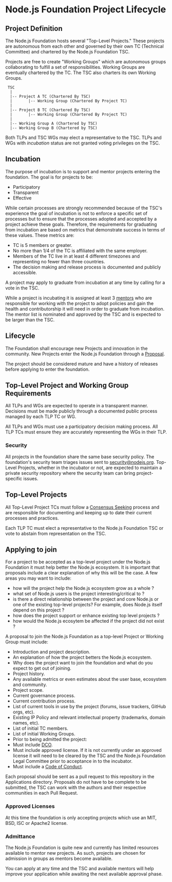# Node.js Foundation Project Lifecycle

## Project Definition

The Node.js Foundation hosts several "Top-Level Projects." These projects
are autonomous from each other and governed by their own TC (Technical
Committee) and chartered by the Node.js Foundation TSC.

Projects are free to create "Working Groups" which are autonomous groups
collaborating to fulfill a set of responsibilities. Working Groups are
eventually chartered by the TC. The TSC also charters its own Working
Groups.

```
 TSC
  |
  |-- Project A TC (Chartered By TSC)
  |       |-- Working Group (Chartered By Project TC)
  |
  |-- Project B TC (Chartered By TSC)
  |       |-- Working Group (Chartered By Project TC)
  |
  |-- Working Group A (Chartered by TSC)
  |-- Working Group B (Chartered by TSC)
```

Both TLPs and TSC WGs may elect a representative to the TSC. TLPs and WGs
with *incubation* status are not granted voting privileges on the TSC.

## Incubation

The purpose of incubation is to support and mentor projects entering the
foundation. The goal is for projects to be:

* Participatory
* Transparent
* Effective

While certain processes are strongly recommended because of the TSC's
experience the goal of incubation is not to enforce a specific set of
processes but to ensure that the processes adopted and accepted by a
project achieve these goals. Therefore, the requirements for graduating
from incubation are based on metrics that demonstrate success in terms of
these values. These metrics are:

* TC is 5 members or greater.
* No more than 1/4 of the TC is affiliated with the same employer.
* Members of the TC live in at least 4 different timezones and
representing no fewer than three countries.
* The decision making and release process is documented and publicly accessible.

A project may apply to graduate from incubation at any time by calling
for a vote in the TSC.

While a project is incubating it is assigned at least 3
[mentors](https://github.com/nodejs/TSC/blob/master/README.md#mentors)
who are responsible for working with the project to adopt policies and
gain the health and contributorship it will need in order to graduate
from incubation. The mentor list is nominated and approved by the TSC and
is expected to be larger than the TSC.

## Lifecycle

The Foundation shall encourage new Projects and innovation in the
community. New Projects enter the Node.js Foundation through a
[Proposal](#Proposal).

The project should be considered mature and have a history of releases
before applying to enter the foundation.

## Top-Level Project and Working Group Requirements

All TLPs and WGs are expected to operate in a transparent manner.
Decisions must be made publicly through a documented public process
managed by each TLP TC or WG.

All TLPs and WGs must use a participatory decision making process. All
TLP TCs must ensure they are accurately representing the WGs in their
TLP.

### Security

All projects in the foundation share the same base security policy. The
foundation's security team triages issues sent to security@nodejs.org.
Top-Level Projects, whether in the incubator or not, are expected to
maintain a private security repository where the security team can bring
project-specific issues.

## Top-Level Projects

All Top-Level Project TCs must follow a [Consensus
Seeking](https://en.wikipedia.org/wiki/Consensus-seeking_decision-making)
process and are responsible for documenting and keeping up to date their
current processes and practices.

Each TLP TC must elect a representative to the Node.js Foundation TSC or
vote to abstain from representation on the TSC.

## Applying to join

For a project to be accepted as a top-level project under the Node.js
Foundation it must help better the Node.js ecosystem.  It is important
that proposals include a clear explanation of why this will be the
case.  A few areas you may want to include:

* how will the project help the Node.js ecosystem grow as a whole ?
* what set of Node.js users is the project interesting/critical to ?
* is there a direct relationship between the project and core Node.js
  or one of the existing top-level projects?  For example, does Node.js
  itself depend on this project ?
* how does the project support or enhance existing top level
  projects ?
* how would the Node.js ecosytem be affected if the project
  did not exist ?

A proposal to join the Node.js Foundation as a top-level Project or
Working Group must include:

* Introduction and project description.
* An explanation of how the project betters the Node.js ecosystem.
* Why does the project want to join the foundation and what do you
  expect to get out of joining.
* Project history.
* Any available metrics or even estimates about the user base, ecosystem
and community.
* Project scope.
* Current governance process.
* Current contribution process.
* List of current tools in use by the project (forums, issue trackers,
  GitHub orgs, etc).
* Existing IP Policy and relevant intellectual property (trademarks,
  domain names, etc).
* List of initial TC members.
* List of initial Working Groups.
* Prior to being admitted the project:
 * Must include
 [DCO](https://github.com/nodejs/node/blob/master/CONTRIBUTING.md#developers-certificate-of-origin).
 * Must include approved license. If it is not currently under an
 approved license it will need to be cleared by the TSC and the Node.js
 Foundation Legal Committee prior to acceptance in to the incubator.
 * Must include a [Code of Conduct](https://github.com/nodejs/node/blob/master/CONTRIBUTING.md#code-of-conduct).

Each proposal should be sent as a pull request to this repository in the
Applications directory. Proposals do not have to be complete to be
submitted, the TSC can work with the authors and their respective
communities in each Pull Request.

### Approved Licenses

At this time the foundation is only accepting projects which use an MIT,
BSD, ISC or Apache2 license.

### Admittance

The Node.js Foundation is quite new and currently has limited resources
available to mentor new projects. As such, projects are chosen for
admission in groups as mentors become available.

You can apply at any time and the TSC and available mentors will help
improve your application while awaiting the next available approval
phase.
